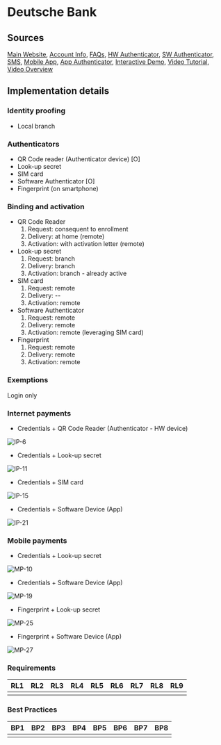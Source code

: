 

# Deutsche Bank

## Sources
[Main Website](https://www.deutsche-bank.de/pk.html),	[Account Info](https://www.deutsche-bank.de/pfb/content/pk-digital-banking-uebersicht.html),	[FAQs](https://www.deutsche-bank.de/pk/digital-banking/weitere-themen/faq-s.html),	[HW Authenticator](https://www.deutsche-bank.de/pfb/data/docs/pk-digital-banking-photo-tan-bedienungsanleitung-lesegeraet.pdf),	[SW Authenticator](https://www.deutsche-bank.de/pk/digital-banking/sicherheit/phototan.html),	[SMS](https://www.deutsche-bank.de/pfb/content/pk-digital-banking-mobile-tan.html), [Mobile App](https://play.google.com/store/apps/details?id=com.db.pwcc.dbmobile),	[App Authenticator](https://play.google.com/store/apps/details?id=com.db.pbc.phototan.db),	[Interactive Demo](https://secure.deutsche-bank.de/pbc/trxmdemokonto/loginpin/goto.do),	[Video Tutorial](https://www.youtube.com/watch?v=UxXXrSWCRsc),	 [Video Overview](https://www.youtube.com/watch?v=iUlRmDM4opQ) 

## Implementation details

### Identity proofing

- Local branch


### Authenticators
- QR Code reader (Authenticator device) [O]
- Look-up secret
- SIM card
- Software Authenticator [O]
- Fingerprint (on smartphone)

### Binding and activation
- QR Code Reader
	 1. Request: consequent to enrollment
	 2. Delivery: at home (remote)
	 3. Activation: with activation letter (remote)
- Look-up secret
	1. Request: branch
	 2. Delivery: branch
	 3. Activation: branch - already active
- SIM card
	1. Request: remote
	 2. Delivery: --
	 3. Activation: remote
- Software Authenticator
	1. Request: remote
	2. Delivery: remote
	3. Activation: remote (leveraging SIM card)
- Fingerprint
	1. Request: remote
	2. Delivery: remote
	3. Activation: remote

### Exemptions
Login only

### Internet payments

- Credentials + QR Code Reader (Authenticator - HW device)

![IP-6](../../sequence-diagrams/ip/IP-6.png)

- Credentials + Look-up secret

![IP-11](../../sequence-diagrams/ip/IP-11.png)

- Credentials + SIM card

![IP-15](../../sequence-diagrams/ip/IP-15.png)

- Credentials + Software Device (App)

![IP-21](../../sequence-diagrams/ip/IP-21.png)

### Mobile payments

- Credentials + Look-up secret

![MP-10](../../sequence-diagrams/mp/MP-10.png)

- Credentials + Software Device (App)

![MP-19](../../sequence-diagrams/mp/MP-19.png)

- Fingerprint + Look-up secret

![MP-25](../../sequence-diagrams/mp/MP-25.png)

- Fingerprint + Software Device (App)

![MP-27](../../sequence-diagrams/mp/MP-27.png)

### Requirements 

|  RL1 | RL2 | RL3 | RL4 | RL5 | RL6 | RL7 | RL8 | RL9 |
|---|---|---|---|---|---|---|---|---|
| <i class="icon-star"></i> | <i class="icon-star"></i> | <i class="icon-star"></i> | <i class="icon-star-half-alt"></i> | <i class="icon-star-half-alt"></i> | <i class="icon-star-half-alt"></i> | <i class="icon-star"></i> | <i class="icon-star-half-alt"></i> | <i class="icon-star-half-alt"></i> |

### Best Practices

| BP1 | BP2 | BP3 | BP4 | BP5 | BP6 | BP7 | BP8 |
|---|---|---|---|---|---|---|---|
| <i class="icon-star-empty"></i> | <i class="icon-star-half-alt"></i> | <i class="icon-star"></i> | <i class="icon-star-half-alt"></i> |<i class="icon-star"></i> | <i class="icon-star-half-alt"></i> |<i class="icon-star-half-alt"></i> | <i class="icon-star"></i> |






